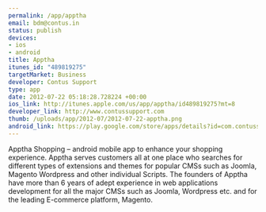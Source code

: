 ```yaml
--- 
permalink: /app/apptha
email: bdm@contus.in
status: publish
devices: 
- ios
- android
title: Apptha
itunes_id: "489819275"
targetMarket: Business
developer: Contus Support
type: app
date: 2012-07-22 05:18:28.728224 +00:00
ios_link: http://itunes.apple.com/us/app/apptha/id489819275?mt=8
developer_link: http://www.contussupport.com
thumb: /uploads/app/2012-07/2012-07-22-apptha.png
android_link: https://play.google.com/store/apps/details?id=com.contussupport.appthashopping
---
```


Apptha Shopping – android mobile app to enhance your shopping experience.
Apptha serves customers all at one place who searches for different types of extensions and themes for popular CMSs such as Joomla, Magento Wordpress and other individual Scripts. The founders of Apptha have more than 6 years of adept experience in web applications development for all the major CMSs such as Joomla, Wordpress etc. and for the leading E-commerce platform, Magento.

